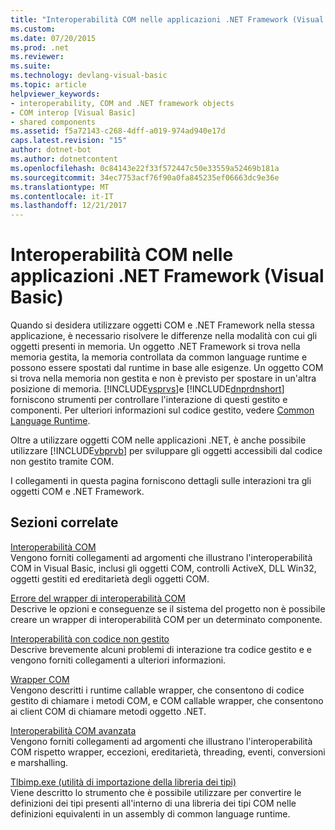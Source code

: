 ```yaml
---
title: "Interoperabilità COM nelle applicazioni .NET Framework (Visual Basic)"
ms.custom: 
ms.date: 07/20/2015
ms.prod: .net
ms.reviewer: 
ms.suite: 
ms.technology: devlang-visual-basic
ms.topic: article
helpviewer_keywords:
- interoperability, COM and .NET framework objects
- COM interop [Visual Basic]
- shared components
ms.assetid: f5a72143-c268-4dff-a019-974ad940e17d
caps.latest.revision: "15"
author: dotnet-bot
ms.author: dotnetcontent
ms.openlocfilehash: 0c84143e22f33f572447c50e33559a52469b181a
ms.sourcegitcommit: 34ec7753acf76f90a0fa845235ef06663dc9e36e
ms.translationtype: MT
ms.contentlocale: it-IT
ms.lasthandoff: 12/21/2017
---
```

# <a name="com-interoperability-in-net-framework-applications-visual-basic"></a>Interoperabilità COM nelle applicazioni .NET Framework (Visual Basic)
Quando si desidera utilizzare oggetti COM e .NET Framework nella stessa applicazione, è necessario risolvere le differenze nella modalità con cui gli oggetti presenti in memoria. Un oggetto .NET Framework si trova nella memoria gestita, la memoria controllata da common language runtime e possono essere spostati dal runtime in base alle esigenze. Un oggetto COM si trova nella memoria non gestita e non è previsto per spostare in un'altra posizione di memoria. [!INCLUDE[vsprvs](~/includes/vsprvs-md.md)]e [!INCLUDE[dnprdnshort](~/includes/dnprdnshort-md.md)] forniscono strumenti per controllare l'interazione di questi gestito e componenti. Per ulteriori informazioni sul codice gestito, vedere [Common Language Runtime](../../../standard/clr.md).  
  
 Oltre a utilizzare oggetti COM nelle applicazioni .NET, è anche possibile utilizzare [!INCLUDE[vbprvb](~/includes/vbprvb-md.md)] per sviluppare gli oggetti accessibili dal codice non gestito tramite COM.  
  
 I collegamenti in questa pagina forniscono dettagli sulle interazioni tra gli oggetti COM e .NET Framework.  
  
## <a name="related-sections"></a>Sezioni correlate  
 [Interoperabilità COM](../../../visual-basic/programming-guide/com-interop/index.md)  
 Vengono forniti collegamenti ad argomenti che illustrano l'interoperabilità COM in Visual Basic, inclusi gli oggetti COM, controlli ActiveX, DLL Win32, oggetti gestiti ed ereditarietà degli oggetti COM.  
  
 [Errore del wrapper di interoperabilità COM](/cpp/misc/com-interop-wrapper-error)  
 Descrive le opzioni e conseguenze se il sistema del progetto non è possibile creare un wrapper di interoperabilità COM per un determinato componente.  
  
 [Interoperabilità con codice non gestito](../../../framework/interop/index.md)  
 Descrive brevemente alcuni problemi di interazione tra codice gestito e e vengono forniti collegamenti a ulteriori informazioni.  
  
 [Wrapper COM](../../../framework/interop/com-wrappers.md)  
 Vengono descritti i runtime callable wrapper, che consentono di codice gestito di chiamare i metodi COM, e COM callable wrapper, che consentono ai client COM di chiamare metodi oggetto .NET.  
  
 [Interoperabilità COM avanzata](../../../framework/interop/index.md)  
 Vengono forniti collegamenti ad argomenti che illustrano l'interoperabilità COM rispetto wrapper, eccezioni, ereditarietà, threading, eventi, conversioni e marshalling.  
  
 [Tlbimp.exe (utilità di importazione della libreria dei tipi)](../../../framework/tools/tlbimp-exe-type-library-importer.md)  
 Viene descritto lo strumento che è possibile utilizzare per convertire le definizioni dei tipi presenti all'interno di una libreria dei tipi COM nelle definizioni equivalenti in un assembly di common language runtime.
